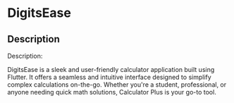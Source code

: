 # DigitsEase

## Description
Description:

DigitsEase is a sleek and user-friendly calculator application built using Flutter. It offers a seamless and intuitive interface designed to simplify complex calculations on-the-go. Whether you're a student, professional, or anyone needing quick math solutions, Calculator Plus is your go-to tool.
